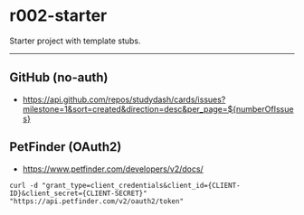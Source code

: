 # r002-starter
Starter project with template stubs.

---

## GitHub (no-auth)
- https://api.github.com/repos/studydash/cards/issues?milestone=1&sort=created&direction=desc&per_page=${numberOfIssues}

## PetFinder (OAuth2)
- https://www.petfinder.com/developers/v2/docs/

```shell
curl -d "grant_type=client_credentials&client_id={CLIENT-ID}&client_secret={CLIENT-SECRET}" "https://api.petfinder.com/v2/oauth2/token"
```